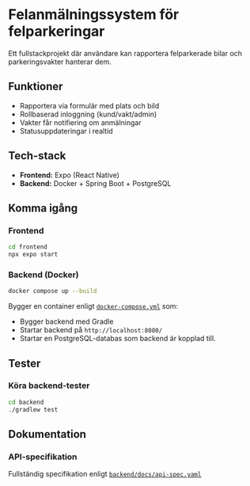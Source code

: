 # Felanmälningssystem för felparkeringar

Ett fullstackprojekt där användare kan rapportera felparkerade bilar och parkeringsvakter hanterar dem.

## Funktioner
- Rapportera via formulär med plats och bild
- Rollbaserad inloggning (kund/vakt/admin)
- Vakter får notifiering om anmälningar
- Statusuppdateringar i realtid

## Tech-stack
- **Frontend:** Expo (React Native)
- **Backend:** Docker + Spring Boot + PostgreSQL

## Komma igång

### Frontend
```bash
cd frontend
npx expo start
```

### Backend (Docker)
```bash
docker compose up --build
```
Bygger en container enligt [`docker-compose.yml`](https://github.com/voizter37/felparkering-api/blob/4eb3534fb29af986c2976d00e5ff87890477a640/docker-compose.yml) som: 
- Bygger backend med Gradle
- Startar backend på `http://localhost:8080/` 
- Startar en PostgreSQL-databas som backend är kopplad till.

## Tester

### Köra backend-tester
```bash
cd backend
./gradlew test
```

## Dokumentation

### API-specifikation

Fullständig specifikation enligt [`backend/docs/api-spec.yaml`](backend/docs/api-spec.yaml)
